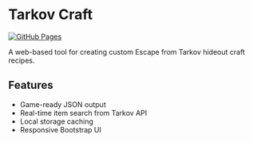 # Tarkov Craft

[![GitHub Pages](https://img.shields.io/badge/Live_Demo-GitHub_Pages-blue?style=flat-square)](https://viniHNS.github.io/TarkovCraft)

A web-based tool for creating custom Escape from Tarkov hideout craft recipes.

## Features
- Game-ready JSON output
- Real-time item search from Tarkov API
- Local storage caching
- Responsive Bootstrap UI
